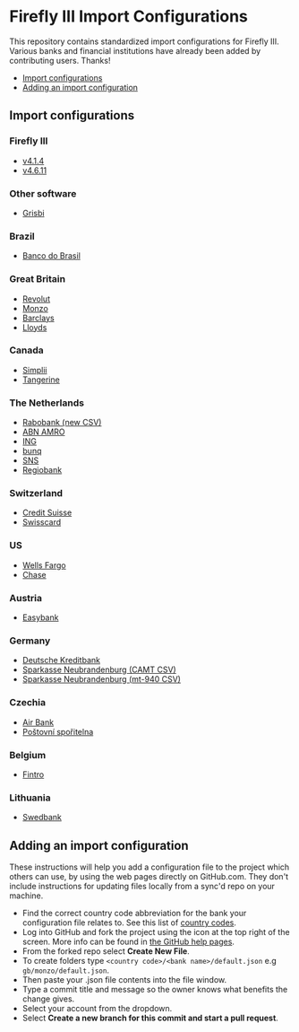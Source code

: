 # Firefly III Import Configurations
This repository contains standardized import configurations for Firefly III. Various banks and financial institutions have already been added by contributing users. Thanks!

- [Import configurations](#import-configurations)
- [Adding an import configuration](#adding-an-import-configuration)

## Import configurations
### Firefly III
* [v4.1.4](https://raw.githubusercontent.com/firefly-iii/import-configurations/master/firefly-iii/4.1.4.json)
* [v4.6.11](https://raw.githubusercontent.com/firefly-iii/import-configurations/master/firefly-iii/4.6.11.json)

### Other software
* [Grisbi](https://raw.githubusercontent.com/firefly-iii/import-configurations/master/other-software/grisbi.json)

### Brazil
* [Banco do Brasil](https://raw.githubusercontent.com/firefly-iii/import-configurations/master/br/Banco_do_Brasil/default.json)

### Great Britain
* [Revolut](https://github.com/firefly-iii/import-configurations/blob/master/gb/revolut/default.json)
* [Monzo](https://github.com/firefly-iii/import-configurations/blob/master/gb/monzo/default.json)
* [Barclays](https://raw.githubusercontent.com/firefly-iii/import-configurations/master/gb/barclays/default.json)
* [Lloyds](https://raw.githubusercontent.com/firefly-iii/import-configurations/master/gb/lloyds/default.json)

### Canada
* [Simplii](https://github.com/firefly-iii/import-configurations/blob/master/ca/simplii/default.json)
* [Tangerine](https://github.com/firefly-iii/import-configurations/blob/master/ca/tangerine/default.json)

### The Netherlands
* [Rabobank (new CSV)](https://github.com/firefly-iii/import-configurations/blob/master/nl/rabobank/rabobank-new-csv-format.json)
* [ABN AMRO](https://github.com/firefly-iii/import-configurations/blob/master/nl/abnamro/default.json)
* [ING](https://raw.githubusercontent.com/firefly-iii/import-configurations/master/nl/ing/default.json)
* [bunq](https://github.com/firefly-iii/import-configurations/blob/master/nl/bunq/default.json)
* [SNS](https://github.com/firefly-iii/import-configurations/blob/master/nl/sns/default.json)
* [Regiobank](https://raw.githubusercontent.com/firefly-iii/import-configurations/master/nl/regiobank/regiobank.json)

### Switzerland
* [Credit Suisse](https://github.com/firefly-iii/import-configurations/blob/master/ch/creditsuisse/default.json)
* [Swisscard](https://github.com/firefly-iii/import-configurations/blob/master/ch/swisscard/default.json)

### US
* [Wells Fargo](https://github.com/firefly-iii/import-configurations/blob/master/us/wellsfargo/default.json)
* [Chase](https://github.com/firefly-iii/import-configurations/blob/master/us/chase/default.json)

### Austria
* [Easybank](https://github.com/firefly-iii/import-configurations/blob/master/at/easybank/default.json)

### Germany
* [Deutsche Kreditbank](https://github.com/firefly-iii/import-configurations/blob/master/de/dkb/csv-credit.json)
* [Sparkasse Neubrandenburg (CAMT CSV)](https://github.com/firefly-iii/import-configurations/blob/master/de/sparkasse/neubrandenburg-demmin/csv-camt.json)
* [Sparkasse Neubrandenburg (mt-940 CSV)](https://github.com/firefly-iii/import-configurations/blob/master/de/sparkasse/neubrandenburg-demmin/csv-mt940.json)

### Czechia
* [Air Bank](https://github.com/firefly-iii/import-configurations/blob/master/cz/airbank/default.json)
* [Poštovní spořitelna](https://github.com/firefly-iii/import-configurations/blob/master/cz/postovnisporitelna/default.json)

### Belgium
* [Fintro](https://github.com/firefly-iii/import-configurations/blob/master/be/fintro/default.json)

### Lithuania
* [Swedbank](https://github.com/firefly-iii/import-configurations/blob/master/lt/swedbank/default.json)

## Adding an import configuration

These instructions will help you add a configuration file to the project which others can use, by using the web pages directly on GitHub.com.  They don't include instructions for updating files locally from a sync'd repo on your machine.

* Find the correct country code abbreviation for the bank your configuration file relates to.  See this list of [country codes](https://en.wikipedia.org/wiki/ISO_3166-1_alpha-2#Officially_assigned_code_elements).
* Log into GitHub and fork the project using the icon at the top right of the screen.  More info can be found in [the GitHub help pages](https://help.github.com/articles/fork-a-repo/).
* From the forked repo select **Create New File**.
* To create folders type `<country code>/<bank name>/default.json` e.g `gb/monzo/default.json`.
* Then paste your .json file contents into the file window.
* Type a commit title and message so the owner knows what benefits the change gives.
* Select your account from the dropdown.
* Select __Create a new branch for this commit and start a pull request__.
